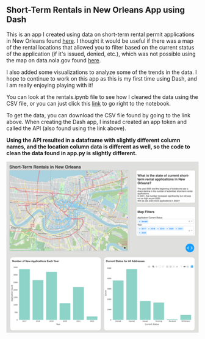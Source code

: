 ## Short-Term Rentals in New Orleans App using Dash

This is an app I created using data on short-term rental permit applications in New Orleans found [here](https://data.nola.gov/Housing-Land-Use-and-Blight/Short-Term-Rental-Permit-Applications/en36-xvxg). I thought it would be useful if there was a map of the rental locations that allowed you to filter based on the current status of the application (if it's issued, denied, etc.), which was not possible using the map on data.nola.gov found [here](https://data.nola.gov/Housing-Land-Use-and-Blight/Map-of-Short-Term-Rental-Licenses/j5u3-2ueh).

I also added some visualizations to analyze some of the trends in the data. I hope to continue to work on this app as this is my first time using Dash, and I am really enjoying playing with it!

You can look at the rentals.ipynb file to see how I cleaned the data using the CSV file, or you can just click this [link](https://github.com/kdors/short-term-rentals-dash-app/blob/main/rentals.ipynb) to go right to the notebook.

To get the data, you can download the CSV file found by going to the link above. When creating the Dash app, I instead created an app token and called the API (also found using the link above). 

**Using the API resulted in a dataframe with slightly different column names, and the location column data is different as well, so the code to clean the data found in app.py is slightly different.**

![App Screenshot](/app-screenshot.png "App screenshot")

